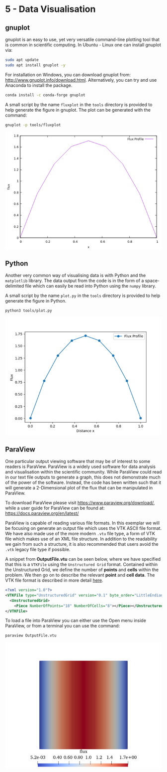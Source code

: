 # 5 - Data Visualisation

## gnuplot

gnuplot is an easy to use, yet very versatile command-line plotting tool that is common in scientific computing.
In Ubuntu - Linux one can install gnuplot via:

```sh
sudo apt update
sudo apt install gnuplot -y
```

For installation on Windows, you can download gnuplot from: <http://www.gnuplot.info/download.html>.
Alternatively, you can try and use Anaconda to install the package.

```sh
conda install -c conda-forge gnuplot
```

A small script by the name `fluxplot` in the `tools` directory is provided to help generate the figure in gnuplot.
The plot can be generated with the command:

```bash
gnuplot -p tools/fluxplot
```

![FluxProfile](images/FluxProfile.png)

## Python

Another very common way of visualising data is with Python and the `matplotlib` library.
The data output from the code is in the form of a space-delimited file which
can easily be read into Python using the `numpy` library.

A small script by the name `plot.py` in the `tools` directory is provided to help generate the figure in Python.

```sh
python3 tools/plot.py
```

![FluxProfile](images/FluxProfilePython.png)

## ParaView

One particular output viewing software that may be of interest to some readers is ParaView. ParaView is a widely used software for data analysis and visualisation within the scientific community. While ParaView could read in our text file outputs to generate a graph, this does not demonstrate much of the power of the software. Instead, the code has been written such that it will generate a 2-Dimensional plot of the flux that can be manipulated in ParaView.

To download ParaView please visit <https://www.paraview.org/download/>, while a user guide for ParaView can be found at: <https://docs.paraview.org/en/latest/>

ParaView is capable of reading various file formats. In this exemplar we will be focusing on generate an output file which uses the VTK ASCII file format. We have also made use of the more modern `.vtu` file type, a form of VTK file which makes use of an XML file structure. In addition to the readability we gain from such a structure, it is also recommended that users avoid the `.vtk` legacy file type if possible.

A snippet from **OutputFile.vtu** can be seen below, where we have specified that this is a `VTKFile` using the `Unstructured Grid` format. Contained within the Unstructured Grid, we define the number of **points** and **cells** within the problem. We then go on to describe the relevant **point** and **cell data**. The VTK file format is described in more detail [here](https://vtk.org/wp-content/uploads/2021/08/VTKUsersGuide.pdf).

```xml
<?xml version="1.0"?>
<VTKFile type="UnstructuredGrid" version="0.1" byte_order="LittleEndian">
  <UnstructuredGrid>
    <Piece NumberOfPoints="18" NumberOfCells="8"></Piece></UnstructuredGrid>
</VTKFile>
```

To load a file into ParaView you can either use the Open menu inside ParaView,
or from a terminal you can use the command:

```sh
paraview OutputFile.vtu
```

![alt](images/FluxParaview.png)
